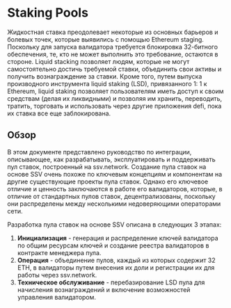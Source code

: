 # Staking Pools


Жидкостная ставка преодолевает некоторые из основных барьеров и болевых точек, которые выявились с помощью Ethereum staging. 
Поскольку для запуска валидатора требуется блокировка 32-битного обеспечения, 
те, кто не может выполнить это требование, остаются в стороне. 
Liquid stacking позволяет людям, которые не могут самостоятельно достичь требуемой ставки, объединить свои активы и получить вознаграждение за ставки. Кроме того, путем выпуска производного инструмента liquid staking (LSD), привязанного 1: 1 к Ethereum, liquid staking позволяет пользователям иметь доступ к своим средствам (делая их ликвидными) и позволяя им хранить, переводить, тратить, торговать и использовать через другие приложения defi, пока их ставка все еще заблокирована.


## Обзор

В этом документе представлено руководство по интеграции, описывающее, как разрабатывать, эксплуатировать и поддерживать пул ставок, построенный на ssv.network.
Создание пула ставок на основе SSV очень похоже по ключевым концепциям и компонентам на другие существующие проекты пула ставок. 
Однако его ключевое отличие и ценность заключаются в работе его валидаторов, которые, в отличие от стандартных пулов ставок, децентрализованы, поскольку они распределены между несколькими недоверяющими операторами сети.

Разработка пула ставок на основе SSV описана в следующих 3 этапах:

1. **Инициализация** - генерация и распределение ключей валидатора по общим ресурсам ключей и создание реестра валидаторов в контракте менеджера пула.
2. **Операция** - объединение пулов, каждый из которых содержит 32 ETH, в валидаторы путем внесения их доли и регистрации их для работы через ssv.network.
3. **Техническое обслуживание**  - перебазирование LSD пула для начисления вознаграждений и включение возможностей управления валидатором.
